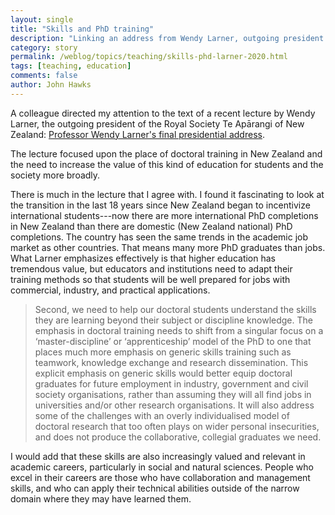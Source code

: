 ```yaml
---
layout: single
title: "Skills and PhD training"
description: "Linking an address from Wendy Larner, outgoing president of the Royal Society of New Zealand."
category: story
permalink: /weblog/topics/teaching/skills-phd-larner-2020.html
tags: [teaching, education]
comments: false
author: John Hawks
---
```


A colleague directed my attention to the text of a recent lecture by Wendy Larner, the outgoing president of the Royal Society Te Apārangi of New Zealand: <a href="https://www.royalsociety.org.nz/news/professor-wendy-larners-final-presidential-address/">Professor Wendy Larner's final presidential address</a>. 

The lecture focused upon the place of doctoral training in New Zealand and the need to increase the value of this kind of education for students and the society more broadly. 

There is much in the lecture that I agree with. I found it fascinating to look at the transition in the last 18 years since New Zealand began to incentivize international students---now there are more international PhD completions in New Zealand than there are domestic (New Zealand national) PhD completions. The country has seen the same trends in the academic job market as other countries. That means many more PhD graduates than jobs. What Larner emphasizes effectively is that higher education has tremendous value, but educators and institutions need to adapt their training methods so that students will be well prepared for jobs with commercial, industry, and practical applications. 

<blockquote>Second, we need to help our doctoral students understand the skills they are learning beyond their subject or discipline knowledge. The emphasis in doctoral training needs to shift from a singular focus on a ‘master-discipline’ or ‘apprenticeship’ model of the PhD to one that places much more emphasis on generic skills training such as teamwork, knowledge exchange and research dissemination.  This explicit emphasis on generic skills would better equip doctoral graduates for future employment in industry, government and civil society organisations, rather than assuming they will all find jobs in universities and/or other research organisations. It will also address some of the challenges with an overly individualised model of doctoral research that too often plays on wider personal insecurities, and does not produce the collaborative, collegial graduates we need. </blockquote>

I would add that these skills are also increasingly valued and relevant in academic careers, particularly in social and natural sciences. People who excel in their careers are those who have collaboration and management skills, and who can apply their technical abilities outside of the narrow domain where they may have learned them. 
